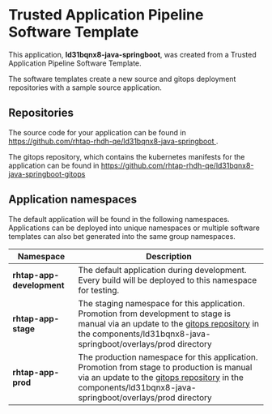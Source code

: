 # Trusted Application Pipeline Software Template

This application, **ld31bqnx8-java-springboot**, was created from a Trusted Application Pipeline Software Template.

The software templates create a new source and gitops deployment repositories with a sample source application. 

## Repositories

The source code for your application can be found in [https://github.com/rhtap-rhdh-qe/ld31bqnx8-java-springboot ](https://github.com/rhtap-rhdh-qe/ld31bqnx8-java-springboot ).
 
The gitops repository, which contains the kubernetes manifests for the application can be found in 
[https://github.com/rhtap-rhdh-qe/ld31bqnx8-java-springboot-gitops ](https://github.com/rhtap-rhdh-qe/ld31bqnx8-java-springboot-gitops ) 

## Application namespaces 

The default application will be found in the following namespaces. Applications can be deployed into unique namespaces or multiple software templates can also bet generated into the same group namespaces.  

|  Namespace   |  Description   |  
| -------- | -------- |   
| **rhtap-app-development** | The default application during development. Every build will be deployed to this namespace for testing. | 
| **rhtap-app-stage** | The staging namespace for this application. Promotion from development to stage is manual via an update to the [gitops repository](https://github.com/rhtap-rhdh-qe/ld31bqnx8-java-springboot-gitops ) in the components/ld31bqnx8-java-springboot/overlays/prod directory |  
| **rhtap-app-prod** | The production namespace for this application. Promotion from stage to production is manual via an update to the [gitops repository](https://github.com/rhtap-rhdh-qe/ld31bqnx8-java-springboot-gitops ) in the components/ld31bqnx8-java-springboot/overlays/prod directory | 
